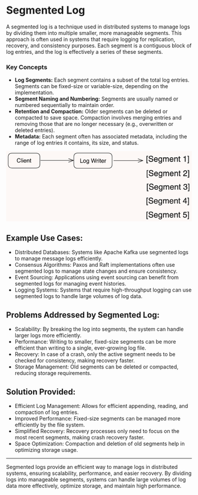 # Segmented Log

A segmented log is a technique used in distributed systems to manage logs by dividing them into multiple smaller, more manageable segments. This approach is often used in systems that require logging for replication, recovery, and consistency purposes. Each segment is a contiguous block of log entries, and the log is effectively a series of these segments.

### Key Concepts
- **Log Segments:** Each segment contains a subset of the total log entries. Segments can be fixed-size or variable-size, depending on the implementation.
- **Segment Naming and Numbering:** Segments are usually named or numbered sequentially to maintain order.
- **Retention and Compaction:** Older segments can be deleted or compacted to save space. Compaction involves merging entries and removing those that are no longer necessary (e.g., overwritten or deleted entries).
- **Metadata:** Each segment often has associated metadata, including the range of log entries it contains, its size, and status.

![alt text](assets/image.png)

## Example Use Cases:
- Distributed Databases: Systems like Apache Kafka use segmented logs to manage message logs efficiently.
- Consensus Algorithms: Paxos and Raft implementations often use segmented logs to manage state changes and ensure consistency.
- Event Sourcing: Applications using event sourcing can benefit from segmented logs for managing event histories.
- Logging Systems: Systems that require high-throughput logging can use segmented logs to handle large volumes of log data.


## Problems Addressed by Segmented Log:
- Scalability: By breaking the log into segments, the system can handle larger logs more efficiently.
- Performance: Writing to smaller, fixed-size segments can be more efficient than writing to a single, ever-growing log file.
- Recovery: In case of a crash, only the active segment needs to be checked for consistency, making recovery faster.
- Storage Management: Old segments can be deleted or compacted, reducing storage requirements.

## Solution Provided:
- Efficient Log Management: Allows for efficient appending, reading, and compaction of log entries.
- Improved Performance: Fixed-size segments can be managed more efficiently by the file system.
- Simplified Recovery: Recovery processes only need to focus on the most recent segments, making crash recovery faster.
- Space Optimization: Compaction and deletion of old segments help in optimizing storage usage.
--------------------------
Segmented logs provide an efficient way to manage logs in distributed systems, ensuring scalability, performance, and easier recovery. By dividing logs into manageable segments, systems can handle large volumes of log data more effectively, optimize storage, and maintain high performance.